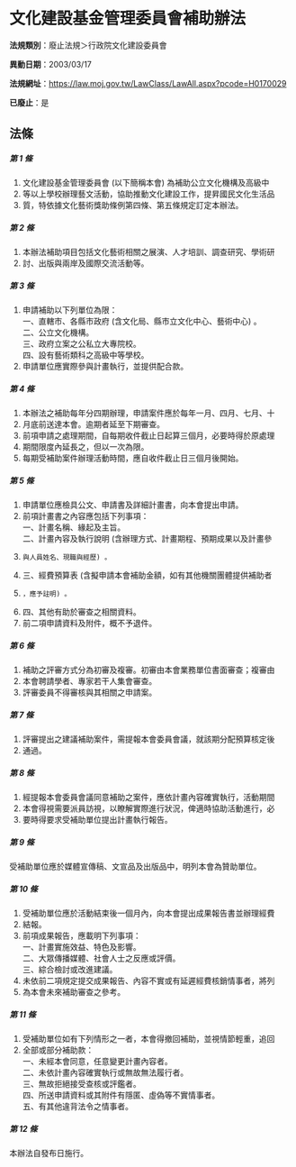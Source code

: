 # 文化建設基金管理委員會補助辦法

**法規類別**：廢止法規＞行政院文化建設委員會

**異動日期**：2003/03/17  

**法規網址**：https://law.moj.gov.tw/LawClass/LawAll.aspx?pcode=H0170029

**已廢止**：是



## 法條
##### 第 1 條
1. 文化建設基金管理委員會 (以下簡稱本會) 為補助公立文化機構及高級中
1. 等以上學校辦理藝文活動，協助推動文化建設工作，提昇國民文化生活品
1. 質，特依據文化藝術獎助條例第四條、第五條規定訂定本辦法。

##### 第 2 條
1. 本辦法補助項目包括文化藝術相關之展演、人才培訓、調查研究、學術研
1. 討、出版與兩岸及國際交流活動等。

##### 第 3 條
1. 申請補助以下列單位為限：  
一、直轄市、各縣市政府 (含文化局、縣市立文化中心、藝術中心) 。  
二、公立文化機構。  
三、政府立案之公私立大專院校。  
四、設有藝術類科之高級中等學校。
1. 申請單位應實際參與計畫執行，並提供配合款。

##### 第 4 條
1. 本辦法之補助每年分四期辦理，申請案件應於每年一月、四月、七月、十
1. 月底前送達本會。逾期者延至下期審查。
1. 前項申請之處理期間，自每期收件截止日起算三個月，必要時得於原處理
1. 期間限度內延長之，但以一次為限。
1. 每期受補助案件辦理活動時間，應自收件截止日三個月後開始。

##### 第 5 條
1. 申請單位應檢具公文、申請書及詳細計畫書，向本會提出申請。
1. 前項計畫書之內容應包括下列事項：  
一、計畫名稱、緣起及主旨。  
二、計畫內容及執行說明 (含辦理方式、計畫期程、預期成果以及計畫參
1.     與人員姓名、現職與經歷) 。
1. 三、經費預算表 (含擬申請本會補助金額，如有其他機關團體提供補助者
1.     ，應予註明) 。
1. 四、其他有助於審查之相關資料。
1. 前二項申請資料及附件，概不予退件。

##### 第 6 條
1. 補助之評審方式分為初審及複審。初審由本會業務單位書面審查；複審由
1. 本會聘請學者、專家若干人集會審查。
1. 評審委員不得審核與其相關之申請案。

##### 第 7 條
1. 評審提出之建議補助案件，需提報本會委員會議，就該期分配預算核定後
1. 通過。

##### 第 8 條
1. 經提報本會委員會議同意補助之案件，應依計畫內容確實執行，活動期間
1. 本會得視需要派員訪視，以瞭解實際進行狀況，俾適時協助活動進行，必
1. 要時得要求受補助單位提出計畫執行報告。

##### 第 9 條
受補助單位應於媒體宣傳稿、文宣品及出版品中，明列本會為贊助單位。

##### 第 10 條
1. 受補助單位應於活動結束後一個月內，向本會提出成果報告書並辦理經費
1. 結報。
1. 前項成果報告，應載明下列事項：  
一、計畫實施效益、特色及影響。  
二、大眾傳播媒體、社會人士之反應或評價。  
三、綜合檢討或改進建議。
1. 未依前二項規定提交成果報告、內容不實或有延遲經費核銷情事者，將列
1. 為本會未來補助審查之參考。

##### 第 11 條
1. 受補助單位如有下列情形之一者，本會得撤回補助，並視情節輕重，追回
1. 全部或部分補助款：  
一、未經本會同意，任意變更計畫內容者。  
二、未依計畫內容確實執行或無故無法履行者。  
三、無故拒絕接受查核或評鑑者。  
四、所送申請資料或其附件有隱匿、虛偽等不實情事者。  
五、有其他違背法令之情事者。

##### 第 12 條
本辦法自發布日施行。


